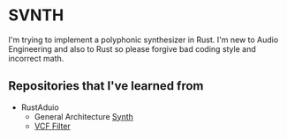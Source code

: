 # SVNTH

I'm trying to implement a polyphonic synthesizer in Rust. I'm new to Audio Engineering and also to Rust so please forgive bad coding style and incorrect math.

## Repositories that I've learned from

- RustAduio
  - General Architecture [Synth](https://github.com/RustAudio/synth)
  - [VCF Filter](https://github.com/rsta2/minisynth/blob/master/src/filter.cpp)

